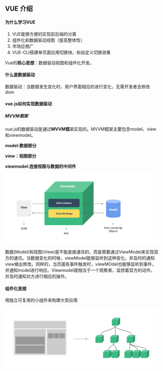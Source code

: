 ## VUE 介绍

#### 为什么学习VUE

1. VUE能够方便的实现前后端的分离
2. 组件化和数据驱动视图（提高整体性）
3. 市场应用广
4. VUE-CLI搭建单页面应用切换快，和自定义切换效果

Vue的**核心思想**：数据驱动视图和组件化开发。

#### 什么是数据驱动

数据驱动：当数据发生变化时，用户界面相应的进行变化，无需开发者去修改dom

#### vue.js如何实现数据驱动

##### MVVM框架

vue.js的数据驱动是通过**MVVM框**架实现的。MVVM框架主要包含model、view和viewmodel。

**model:数据部分**

**view：视图部分**

**viewmodel:连接视图与数据的中间件**

![1](image/1.png)

数据(Model)和视图(View)是不能直接通讯的，而是需要通过ViewModel来实现双方的通讯。当数据变化的时候，viewModel能够监听到这种变化，并及时的通知view做出修改。同样的，当页面有事件触发时，viewMOdel也能够监听到事件，并通知model进行响应。Viewmodel就相当于一个观察者，监控着双方的动作，并及时通知对方进行相应的操作。

#### 组件化思想

用独立可复用的小组件来构建大型应用

![2](image\2.png)